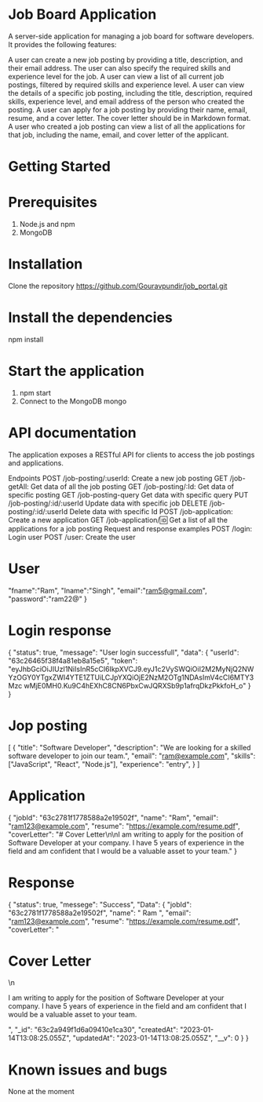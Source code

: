 # Job Board Application

A server-side application for managing a job board for software developers. It provides the following features:

A user can create a new job posting by providing a title, description, and their email address. The user can also specify the required skills and experience level for the job.
A user can view a list of all current job postings, filtered by required skills and experience level.
A user can view the details of a specific job posting, including the title, description, required skills, experience level, and email address of the person who created the posting.
A user can apply for a job posting by providing their name, email, resume, and a cover letter. The cover letter should be in Markdown format.
A user who created a job posting can view a list of all the applications for that job, including the name, email, and cover letter of the applicant.

# Getting Started

# Prerequisites

1. Node.js and npm
2. MongoDB

# Installation

Clone the repository
https://github.com/Gouravpundir/job_portal.git

# Install the dependencies
npm install

# Start the application

1. npm start
2. Connect to the MongoDB
   mongo <dbname>

# API documentation
   
The application exposes a RESTful API for clients to access the job postings and applications.

Endpoints
POST /job-posting/:userId: Create a new job posting
GET /job-getAll: Get data of all the job posting
GET /job-posting/:Id: Get data of specific posting
GET /job-posting-query Get data with specific query
PUT /job-posting/:id/:userId Update data with specific job
DELETE /job-posting/:id/:userId Delete data with specific Id
POST /job-application: Create a new application
GET /job-application/:id: Get a list of all the applications for a job posting
Request and response examples
POST /login: Login user
POST /user: Create the user

# User

"fname":"Ram",
"lname":"Singh", 
"email":"ram5@gmail.com", 
"password":"ram22@" 
} 
# Login response  
{ 
"status": true, 
"message": "User login successfull", 
"data": { 
"userId": "63c26465f38f4a81eb8a15e5", 
"token": "eyJhbGciOiJIUzI1NiIsInR5cCI6IkpXVCJ9.eyJ1c2VySWQiOiI2M2MyNjQ2NWYzOGY0YTgxZWI4YTE1ZTUiLCJpYXQiOjE2NzM2OTg1NDAsImV4cCI6MTY3Mzc wMjE0MH0.Ku9C4hEXhC8CN6PbxCwJQRXSb9p1afrqDkzPkkfoH_o" 
} 
}

# Jop posting 
[
{
"title": "Software Developer",
"description": "We are looking for a skilled software developer to join our team.",
"email": "ram@example.com",
"skills": ["JavaScript", "React", "Node.js"],
"experience": "entry", 
} 
] 

# Application 
{
  "jobId": "63c2781f1778588a2e19502f", 
    "name": "Ram", 
    "email": "ram123@example.com",
    "resume": "https://example.com/resume.pdf", 
    "coverLetter": "# Cover Letter\n\nI am writing to apply for the position of Software Developer at your company. I have 5 years of  experience in the field and am confident that I would be a valuable asset to your team." 
} 

# Response 

{
    "status": true, 
    "messege": "Success", 
    "Data": {
        "jobId": "63c2781f1778588a2e19502f", 
        "name": " Ram ",
        "email": "ram123@example.com",
        "resume": "https://example.com/resume.pdf", 
        "coverLetter": "<h1>Cover Letter</h1>\n<p>I am writing to apply for the position of Software Developer at your company. I have 5 years of  experience in the  field and am confident that I would be a valuable asset to your team.</p>", 
        "_id": "63c2a949f1d6a09410e1ca30",
        "createdAt": "2023-01-14T13:08:25.055Z", 
        "updatedAt": "2023-01-14T13:08:25.055Z", 
        "__v": 0 
    } 
} 

# Known issues and bugs
None at the moment

